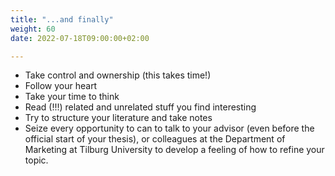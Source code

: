 ```yaml
---
title: "...and finally"
weight: 60
date: 2022-07-18T09:00:00+02:00

---
```


* Take control and ownership (this takes time!)
* Follow your heart
* Take your time to think
* Read (!!!) related and unrelated stuff you find interesting
* Try to structure your literature and take notes
* Seize every opportunity to can to talk to your advisor (even before
  the official start of your thesis), or colleagues at the Department of Marketing
  at Tilburg University to develop a feeling of how to refine your topic.
